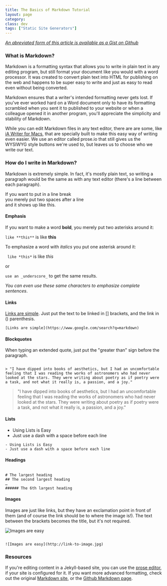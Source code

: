 ```yaml
---
title: The Basics of Markdown Tutorial
layout: page
category:
class: dev
tags: ["Static Site Generators"]
---
```


[_An abreviated form of this article is available as a Gist on Github_](https://gist.github.com/budparr/9257428)

### What is Markdown?

Markdown is a formatting syntax that allows you to write in plain text in any editing program, but still format your document like you would with a word processor. It was created to convert plain text into HTML for publishing on the web and happens to be super easy to write and just as easy to read even without being converted. 

Markdown ensures that a writer's intended formatting never gets lost. If you've ever worked hard on a Word document only to have its formatting scrambled when you sent it to published to your website or when a colleague opened it in another program, you'll appreciate the simplicity and stability of Markdown. 

While you can edit Markdown files in any text editor, there are are some, like [iA Writer for Macs](http://www.iawriter.com/mac/), that are specially built to make this easy way of writing even easier. We use an editor called prose.io that still gives us the WYSIWYG style buttons we're used to, but leaves us to choose who we write our text.



### How do I write in Markdown?

Markdown is extremely simple. In fact, it's mostly plain text, so writing a paragraph would be the same as with any text editor (there's a line between each paragraph).

If you want to put in a line break  
you merely put two spaces after a line  
and it shows up like this.

#### Emphasis

If you want to make a word **bold**, you merely put two asterisks around it:  

``` like **this** ``` is  like **this** 

To emphasize a word with *italics* you put one asterisk around it:  

``` like *this*``` is  like *this* 

or

``` use an _underscore_ ``` to get the same results. 

_You can even use these same characters to emphasize complete sentences_.



#### Links

[Links are simple](https://www.google.com/search?q=markdown). Just put the text to be linked in [] brackets, and the link in () parenthesis.

``` [Links are simple](https://www.google.com/search?q=markdown) ```



#### Blockquotes

When typing an extended quote, just put the "greater than" sign before the paragraph.

~~~ 

> "I have dipped into books of aesthetics, but I had an uncomfortable feeling that I was reading the works of astronomers who had never looked at the stars. They were writing about poetry as if poetry were a task, and not what it really is, a passion, and a joy."

~~~

> "I have dipped into books of aesthetics, but I had an uncomfortable feeling that I was reading the works of astronomers who had never looked at the stars. They were writing about poetry as if poetry were a task, and not what it really is, a passion, and a joy."

#### Lists

- Using Lists is Easy
- Just use a dash with a space before each line

~~~ 
- Using Lists is Easy 
- Just use a dash with a space before each line
~~~


#### Headings

~~~

# The largest heading  
## The second largest heading  
…
###### The 6th largest heading

~~~

#### Images

Images are just like links, but they have an exclamation point in front of them (and of course the link should be to where the image is!). The text between the brackets becomes the title, but it's not required.

![Images are easy](https://c1.staticflickr.com/3/2835/12680465824_c959772b64_t.jpg)

~~~

![Images are easy](http://link-to-image.jpg)

~~~



### Resources

If you're editing content in a Jekyll-based site, you can use the [prose editor](http://prose.io/), if your site is configured for it. If you want more advanced formatting, check out the original [Markdown site](http://daringfireball.net/projects/markdown/), or the [Github Markdown page](http://guides.github.com/overviews/mastering-markdown/).